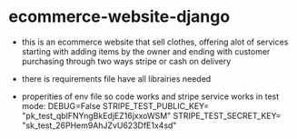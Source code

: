 # ecommerce-website-django
* this is an ecommerce website that sell clothes, offering alot of services starting with adding items by the owner and ending with customer purchasing through two ways stripe or cash on delivery
  
* there is requirements file have all librairies needed
  
* properities of env file so code works and stripe service works in test mode:
    DEBUG=False
    STRIPE_TEST_PUBLIC_KEY= "pk_test_qblFNYngBkEdjEZ16jxxoWSM"
    STRIPE_TEST_SECRET_KEY= "sk_test_26PHem9AhJZvU623DfE1x4sd"
